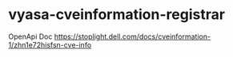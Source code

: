 # vyasa-cveinformation-registrar
OpenApi Doc https://stoplight.dell.com/docs/cveinformation-1/zhn1e72hisfsn-cve-info
